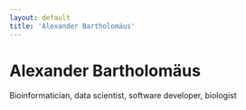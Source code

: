 ```yaml
---
layout: default
title: 'Alexander Bartholomäus'
---
```


# Alexander Bartholomäus

Bioinformatician, data scientist, software developer, biologist